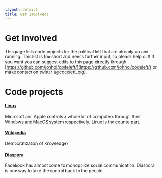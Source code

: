 ```yaml
---
layout: default
title: Get Involved!
---
```

# Get Involved
This page lists code projects for the political left that are already up and running. This list is too short and needs further input, so please help out! If you want you can suggest edits to this page directly through [https://github.com/johhoi/codeleft/](https://github.com/johhoi/codeleft/) or make contact on twitter ([@codeleft_org](https://twitter.com/Codeleft_org)).

# Code projects
#### [Linux](https://en.wikipedia.org/wiki/Linux)
Microsoft and Apple controls a whole lot of computers through their Windows and MacOS system respectively. Linux is the counterpart. 
#### [Wikipedia](https://www.mediawiki.org/wiki/MediaWiki)
Democratization of knowledge? 
#### [Diaspora](https://diasporafoundation.org/)
Facebook has almost come to monopolize social communication. Diaspora is one way to take the control back to the people.
